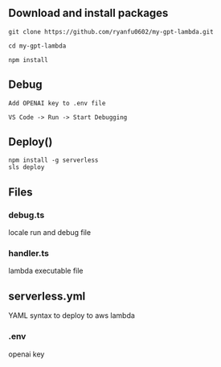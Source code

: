 ## Download and install packages

```
git clone https://github.com/ryanfu0602/my-gpt-lambda.git

cd my-gpt-lambda

npm install
```

## Debug 

```
Add OPENAI key to .env file

VS Code -> Run -> Start Debugging
```
## Deploy()

```
npm install -g serverless
sls deploy
```

## Files

### debug.ts

locale run and debug file

### handler.ts

lambda executable file

## serverless.yml

YAML syntax to deploy to aws lambda

### .env

openai key
